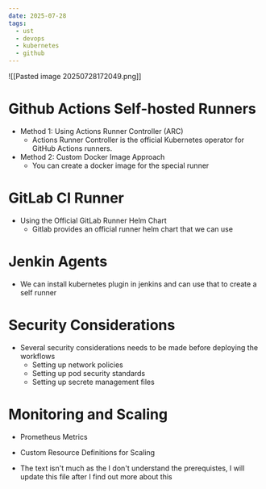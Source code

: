 ```yaml
---
date: 2025-07-28
tags:
  - ust
  - devops
  - kubernetes
  - github
---
```

![[Pasted image 20250728172049.png]]

# Github Actions Self-hosted Runners 

- Method 1: Using Actions Runner Controller (ARC)
	- Actions Runner Controller is the official Kubernetes operator for GitHub Actions runners.
- Method 2: Custom Docker Image Approach
	- You can create a docker image for the special runner 

# GitLab CI Runner 

- Using the Official GitLab Runner Helm Chart
	- Gitlab provides an official runner helm chart that we can use 

# Jenkin Agents

- We can install kubernetes plugin in jenkins and can use that to create a self runner 

# Security Considerations

- Several security considerations needs to be made before deploying the workflows
	- Setting up network policies 
	- Setting up pod security standards 
	- Setting up secrete management files 

# Monitoring and Scaling

- Prometheus Metrics
- Custom Resource Definitions for Scaling

- The text isn't much as the I don't understand the prerequistes, I will update this file after I find out more about this 


